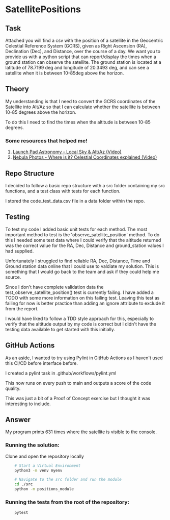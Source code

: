 # SatellitePositions
## Task
Attached you will find a csv with the position of a satellite in the Geocentric Celestial Reference System (GCRS), given as Right Ascension (RA), Declination (Dec), and Distance, over the course of a day. We want you to provide us with a python script that can report/display the times when a ground station can observe the satellite. The ground station is located at a latitude of 78.7199 deg and longitude of 20.3493 deg, and can see a satellite when it is between 10-85deg above the horizon.

## Theory
My understanding is that I need to convert the GCRS coordinates of the Satellite into Alt/Az so that I can calculate whether the satellite is between 10-85 degrees above the horizon.

To do this I need to find the times when the altitude is between 10-85 degrees.

### Some resources that helped me!
1. [Launch Pad Astronomy - Local Sky & Alt/Az (Video)](https://www.youtube.com/watch?v=i2e0aRtwsCY)
2. [Nebula Photos - Where is it? Celestial Coordinates explained (Video)](https://www.youtube.com/watch?v=S0R8M7CQbVA)

## Repo Structure
I decided to follow a basic repo structure with a src folder containing my src functions, and a test class with tests for each function.

I stored the code_test_data.csv file in a data folder within the repo.

## Testing
To test my code I added basic unit tests for each method.
The most important method to test is the 'observe_satellite_position' method.
To do this I needed some test data where I could verify that the altitude returned was the correct value for the RA, Dec, Distance and ground_station values I had supplied.

Unfortunately I struggled to find reliable RA, Dec, Distance, Time and Ground station data online that I could use to valdiate my solution. This is something that I would go back to the team and ask if they could help me source.

Since I don't have complete validation data the test_observe_satellite_position() test is currently failing. I have added a TODO with some more information on this failing test.
Leaving this test as failing for now is better practice than adding an ignore attribute to exclude it from the report.

I would have liked to follow a TDD style approach for this, especially to verify that the altitude output by my code is correct but I didn't have the testing data available to get started with this initially.

## GitHub Actions
As an aside, I wanted to try using Pylint in GitHub Actions as I haven't used this CI/CD before interface before.

I created a pylint task in .github/workflows/pylint.yml

This now runs on every push to main and outputs a score of the code quality.

This was just a bit of a Proof of Concept exercise but I thought it was interesting to include.

## Answer
My program prints 631 times where the satellite is visible to the console.

### Running the solution:
Clone and open the repository locally

```bash
    # Start a Virtual Environment
    python3 -m venv myenv

    # Navigate to the src folder and run the module
    cd ./src
    python -m positions_module
```

### Running the tests from the root of the repository:
```bash
    pytest
```
